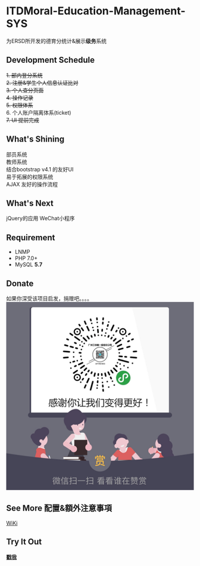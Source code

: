 # ITDMoral-Education-Management-SYS
为ERSD所开发的德育分统计&展示**级务**系统

## Development Schedule
~~1. 部内登分系统  
2. 注册&学生个人信息认证比对  
3. 个人查分页面  
4. 操作记录  
5. 权限体系~~  
6. 个人账户隔离体系(ticket)  
~~7. UI 提前完成~~   

## What's Shining
部员系统  
教师系统  
结合bootstrap v4.1 的友好UI  
易于拓展的权限系统  
AJAX 友好的操作流程  

## What's Next
jQuery的应用
WeChat小程序

## Requirement
- LNMP  
- PHP 7.0+  
- MySQL **5.7**

## Donate
如果你深受该项目启发，捐赠吧。。。。
![donate][3]

## See More 配置&額外注意事項
[WiKi][2]

## **Try** It Out
[**戳我**][1]

[1]:https://itd.mmts.fun
[2]:https://github.com/LYJSPEEDX/ITDMoral-Education-Management-SYS/wiki
[3]:https://raw.githubusercontent.com/LYJSPEEDX/ITDMoral-Education-Management-SYS/master/Donate.JPG

